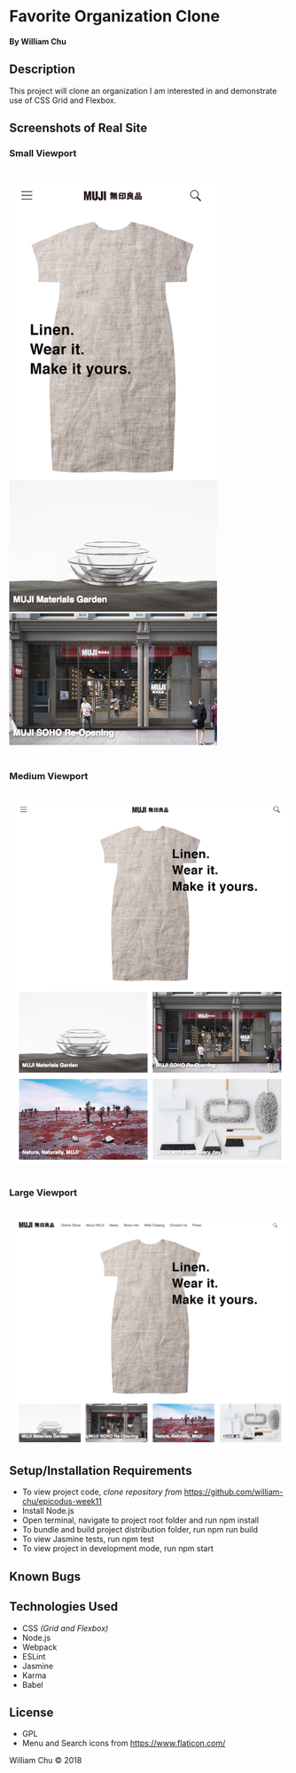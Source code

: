 # **Favorite Organization Clone**

#### By William Chu

## Description

This project will clone an organization I am interested in and demonstrate use of CSS Grid and Flexbox.

## Screenshots of Real Site

### Small Viewport<br><br>
![Muji small viewport](https://github.com/william-chu/epicodus-week11/blob/master/src/img/screenshot1.png?raw=true "Small Viewport")<br><br>

### Medium Viewport<br><br>
![MUJI medium viewport](https://github.com/william-chu/epicodus-week11/blob/master/src/img/screenshot2.png?raw=true)<br><br>

### Large Viewport<br><br>
![MUJI large viewport](https://github.com/william-chu/epicodus-week11/blob/master/src/img/screenshot3.png?raw=true)

## Setup/Installation Requirements

* To view project code, _clone repository from_ https://github.com/william-chu/epicodus-week11
* Install Node.js
* Open terminal, navigate to project root folder and run npm install
* To bundle and build project distribution folder, run npm run build
* To view Jasmine tests, run npm test
* To view project in development mode, run npm start

## Known Bugs

## Technologies Used

* CSS _(Grid and Flexbox)_
* Node.js
* Webpack
* ESLint
* Jasmine
* Karma
* Babel

## License

* GPL
* Menu and Search icons from https://www.flaticon.com/

William Chu © 2018
